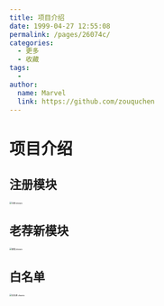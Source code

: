 ```yaml
---
title: 项目介绍
date: 1999-04-27 12:55:08
permalink: /pages/26074c/
categories:
  - 更多
  - 收藏
tags:
  - 
author: 
  name: Marvel
  link: https://github.com/zouquchen
---
```


# 项目介绍

## 注册模块

<img src="https://marvel-site-imgs-2024.oss-cn-shanghai.aliyuncs.com/%E6%B3%A8%E5%86%8C.drawio.png" alt="注册.drawio" style="zoom:25%;" />

## 老荐新模块

<img src="https://marvel-site-imgs-2024.oss-cn-shanghai.aliyuncs.com/%E8%90%A5%E9%94%80.drawio.png" alt="营销.drawio" style="zoom:25%;" />

## 白名单

<img src="https://marvel-site-imgs-2024.oss-cn-shanghai.aliyuncs.com/%E7%99%BD%E5%90%8D%E5%8D%95.drawio.png" alt="白名单.drawio" style="zoom:25%;" />